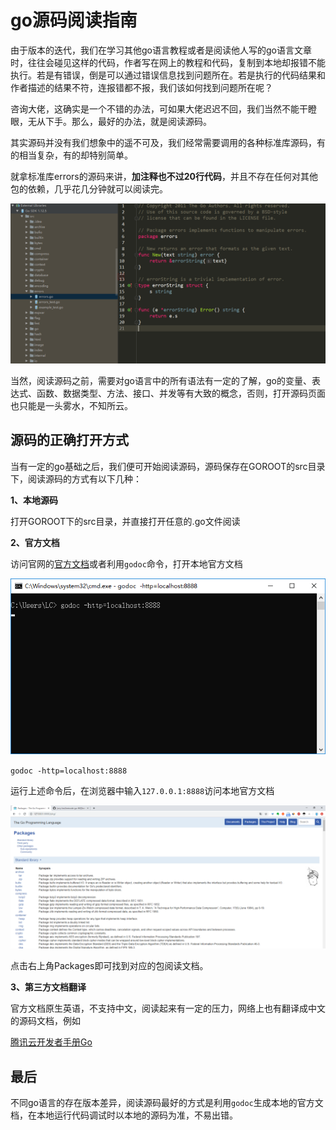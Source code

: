# go源码阅读指南

由于版本的迭代，我们在学习其他go语言教程或者是阅读他人写的go语言文章时，往往会碰见这样的代码，作者写在网上的教程和代码，复制到本地却报错不能执行。若是有错误，倒是可以通过错误信息找到问题所在。若是执行的代码结果和作者描述的结果不符，连报错都不报，我们该如何找到问题所在呢？

咨询大佬，这确实是一个不错的办法，可如果大佬迟迟不回，我们当然不能干瞪眼，无从下手。那么，最好的办法，就是阅读源码。

其实源码并没有我们想象中的遥不可及，我们经常需要调用的各种标准库源码，有的相当复杂，有的却特别简单。

就拿标准库errors的源码来讲，**加注释也不过20行代码**，并且不存在任何对其他包的依赖，几乎花几分钟就可以阅读完。

![1565185679877](assets/1565185679877.png)

当然，阅读源码之前，需要对go语言中的所有语法有一定的了解，go的变量、表达式、函数、数据类型、方法、接口、并发等有大致的概念，否则，打开源码页面也只能是一头雾水，不知所云。

## 源码的正确打开方式

当有一定的go基础之后，我们便可开始阅读源码，源码保存在GOROOT的src目录下，阅读源码的方式有以下几种：

**1、本地源码**

打开GOROOT下的src目录，并直接打开任意的.go文件阅读

**2、官方文档**

访问官网的[官方文档](https://golang.google.cn/)或者利用`godoc`命令，打开本地官方文档

![1565186470157](assets/1565186470157.png)

`godoc -http=localhost:8888`

运行上述命令后，在浏览器中输入`127.0.0.1:8888`访问本地官方文档

![1565186618666](assets/1565186618666.png)

点击右上角Packages即可找到对应的包阅读文档。

**3、第三方文档翻译**

官方文档原生英语，不支持中文，阅读起来有一定的压力，网络上也有翻译成中文的源码文档，例如

[腾讯云开发者手册Go](https://cloud.tencent.com/developer/doc/1101)

## 最后

不同go语言的存在版本差异，阅读源码最好的方式是利用`godoc`生成本地的官方文档，在本地运行代码调试时以本地的源码为准，不易出错。